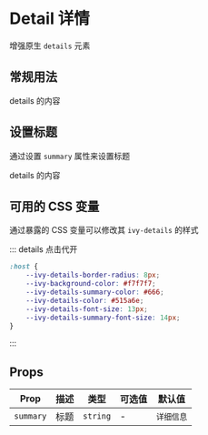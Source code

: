 # Detail 详情

增强原生 `details` 元素

## 常规用法

<ivy-details>
    details 的内容
</ivy-details>

## 设置标题

通过设置 `summary` 属性来设置标题

<ivy-details summary="查看更多内容">
    details 的内容
</ivy-details>

## 可用的 CSS 变量

通过暴露的 CSS 变量可以修改其 `ivy-details` 的样式

::: details 点击代开
```css
:host {
    --ivy-details-border-radius: 8px;
    --ivy-background-color: #f7f7f7;
    --ivy-details-summary-color: #666;
    --ivy-details-color: #515a6e;
    --ivy-details-font-size: 13px;
    --ivy-details-summary-font-size: 14px;
}
```
:::

## Props

| Prop      | 描述 | 类型       | 可选值 | 默认值 |
|-----------|----|----------|-----|----|
| `summary` | 标题 | `string` | -   | `详细信息`   |